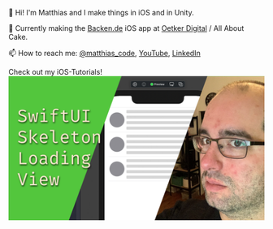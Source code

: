 👋 Hi! I'm Matthias and I make things in iOS and in Unity.

📱 Currently making the [Backen.de](https://apps.apple.com/de/app/backen-de/id1441944766) iOS app at [Oetker Digital](https://github.com/OetkerDigital) / All About Cake.

📫 How to reach me: [@matthias_code](https://twitter.com/matthias_code), [YouTube](https://www.youtube.com/channel/UCvMdsKesM05bIG0eq7M5z1g), [LinkedIn](https://www.linkedin.com/in/matthias-zarzecki-b743353b/)

Check out my iOS-Tutorials!
[![Youtube Tutorial Link](youtube_screenshot_02.png)](https://youtu.be/KjhKIT7I22w "SwiftUI Skeleton Loading View - The Matthias iOS Development Show")

